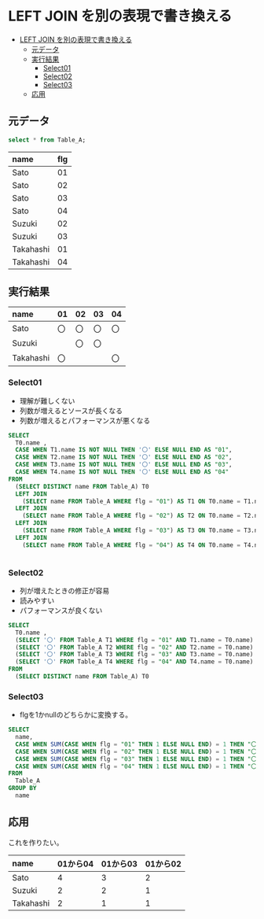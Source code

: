 # LEFT JOIN を別の表現で書き換える

- [LEFT JOIN を別の表現で書き換える](#left-join-を別の表現で書き換える)
  - [元データ](#元データ)
  - [実行結果](#実行結果)
    - [Select01](#select01)
    - [Select02](#select02)
    - [Select03](#select03)
  - [応用](#応用)

## 元データ

``` sql 
select * from Table_A;
```

|name|flg|
|:---|:--|
|Sato|01|
|Sato|02|
|Sato|03|
|Sato|04|
|Suzuki|02|
|Suzuki|03|
|Takahashi|01|
|Takahashi|04|

## 実行結果

|name|01|02|03|04|
|:---|:--|:--|:--|:--|
|Sato|〇|〇|〇|〇|
|Suzuki||〇|〇||
|Takahashi|〇|||〇|

### Select01

- 理解が難しくない
- 列数が増えるとソースが長くなる
- 列数が増えるとパフォーマンスが悪くなる

``` sql
SELECT
  T0.name ,
  CASE WHEN T1.name IS NOT NULL THEN '〇' ELSE NULL END AS "01", 
  CASE WHEN T2.name IS NOT NULL THEN '〇' ELSE NULL END AS "02", 
  CASE WHEN T3.name IS NOT NULL THEN '〇' ELSE NULL END AS "03", 
  CASE WHEN T4.name IS NOT NULL THEN '〇' ELSE NULL END AS "04"
FROM 
  (SELECT DISTINCT name FROM Table_A) T0
  LEFT JOIN
    (SELECT name FROM Table_A WHERE flg = "01") AS T1 ON T0.name = T1.name 
  LEFT JOIN
    (SELECT name FROM Table_A WHERE flg = "02") AS T2 ON T0.name = T2.name 
  LEFT JOIN
    (SELECT name FROM Table_A WHERE flg = "03") AS T3 ON T0.name = T3.name 
  LEFT JOIN
    (SELECT name FROM Table_A WHERE flg = "04") AS T4 ON T0.name = T4.name 
  
```

### Select02

- 列が増えたときの修正が容易
- 読みやすい
- パフォーマンスが良くない

``` sql
SELECT
  T0.name ,
  (SELECT '〇' FROM Table_A T1 WHERE flg = "01" AND T1.name = T0.name) AS "01",
  (SELECT '〇' FROM Table_A T2 WHERE flg = "02" AND T2.name = T0.name) AS "02",
  (SELECT '〇' FROM Table_A T3 WHERE flg = "03" AND T3.name = T0.name) AS "03",
  (SELECT '〇' FROM Table_A T4 WHERE flg = "04" AND T4.name = T0.name) AS "04"
FROM 
  (SELECT DISTINCT name FROM Table_A) T0

```

### Select03


- flgを1かnullのどちらかに変換する。

``` sql
SELECT
  name,
  CASE WHEN SUM(CASE WHEN flg = "01" THEN 1 ELSE NULL END) = 1 THEN "〇" ELSE NULL END AS "01",
  CASE WHEN SUM(CASE WHEN flg = "02" THEN 1 ELSE NULL END) = 1 THEN "〇" ELSE NULL END AS "02",
  CASE WHEN SUM(CASE WHEN flg = "03" THEN 1 ELSE NULL END) = 1 THEN "〇" ELSE NULL END AS "03",
  CASE WHEN SUM(CASE WHEN flg = "04" THEN 1 ELSE NULL END) = 1 THEN "〇" ELSE NULL END AS "04"
FROM 
  Table_A
GROUP BY
  name

```

## 応用

これを作りたい。

|name|01から04|01から03|01から02|
|:---|:--|:--|:--|
|Sato|4|3|2|
|Suzuki|2|2|1|
|Takahashi|2|1|1|
